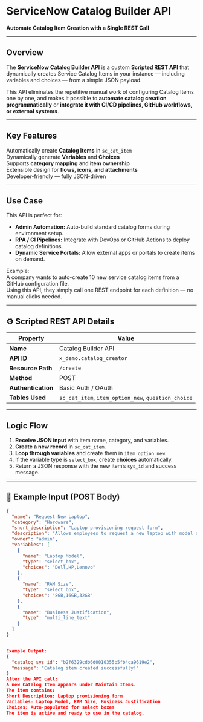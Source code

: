 # ServiceNow Catalog Builder API  
**Automate Catalog Item Creation with a Single REST Call**

---

## Overview

The **ServiceNow Catalog Builder API** is a custom **Scripted REST API** that dynamically creates Service Catalog Items in your instance — including variables and choices — from a simple JSON payload.  

This API eliminates the repetitive manual work of configuring Catalog Items one by one, and makes it possible to **automate catalog creation programmatically** or **integrate it with CI/CD pipelines, GitHub workflows, or external systems**.

---

## Key Features

Automatically create **Catalog Items** in `sc_cat_item`  
Dynamically generate **Variables** and **Choices**  
Supports **category mapping** and **item ownership**  
Extensible design for **flows, icons, and attachments**  
Developer-friendly — fully JSON-driven  

---

## Use Case

This API is perfect for:
- **Admin Automation:** Auto-build standard catalog forms during environment setup.  
- **RPA / CI Pipelines:** Integrate with DevOps or GitHub Actions to deploy catalog definitions.  
- **Dynamic Service Portals:** Allow external apps or portals to create items on demand.  

Example:  
A company wants to auto-create 10 new service catalog items from a GitHub configuration file.  
Using this API, they simply call one REST endpoint for each definition — no manual clicks needed.

---

## ⚙️ Scripted REST API Details

| Property | Value |
|-----------|--------|
| **Name** | Catalog Builder API |
| **API ID** | `x_demo.catalog_creator` |
| **Resource Path** | `/create` |
| **Method** | POST |
| **Authentication** | Basic Auth / OAuth |
| **Tables Used** | `sc_cat_item`, `item_option_new`, `question_choice` |

---

## Logic Flow

1. **Receive JSON input** with item name, category, and variables.  
2. **Create a new record** in `sc_cat_item`.  
3. **Loop through variables** and create them in `item_option_new`.  
4. If the variable type is `select_box`, create **choices** automatically.  
5. Return a JSON response with the new item’s `sys_id` and success message.  

---

## 🧾 Example Input (POST Body)

```json
{
  "name": "Request New Laptop",
  "category": "Hardware",
  "short_description": "Laptop provisioning request form",
  "description": "Allows employees to request a new laptop with model and RAM options.",
  "owner": "admin",
  "variables": [
    {
      "name": "Laptop Model",
      "type": "select_box",
      "choices": "Dell,HP,Lenovo"
    },
    {
      "name": "RAM Size",
      "type": "select_box",
      "choices": "8GB,16GB,32GB"
    },
    {
      "name": "Business Justification",
      "type": "multi_line_text"
    }
  ]
}


Example Output:
{
  "catalog_sys_id": "b2f6329cdb6d0010355b5fb4ca9619e2",
  "message": "Catalog item created successfully!"
}
After the API call:
A new Catalog Item appears under Maintain Items.
The item contains:
Short Description: Laptop provisioning form
Variables: Laptop Model, RAM Size, Business Justification
Choices: Auto-populated for select boxes
The item is active and ready to use in the catalog.
